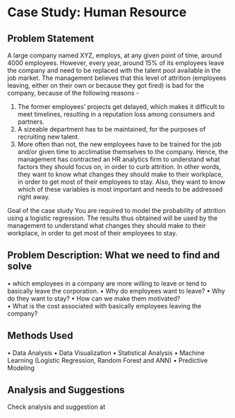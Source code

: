 # Case Study: Human Resource

## Problem Statement
A large company named XYZ, employs, at any given point of time, around 4000 employees. However, every year, around 15% of its employees leave the company and need to be replaced with the talent pool available in the job market. The management believes that this level of attrition (employees leaving, either on their own or because they got fired) is bad for the company, because of the following reasons -
1. The former employees’ projects get delayed, which makes it difficult to meet timelines, resulting in a reputation loss among consumers and partners.
2. A sizeable department has to be maintained, for the purposes of recruiting new talent.
3. More often than not, the new employees have to be trained for the job and/or given time to acclimatise themselves to the company.
Hence, the management has contracted an HR analytics firm to understand what factors they should focus on, in order to curb attrition. In other words, they want to know what changes they should make to their workplace, in order to get most of their employees to stay. Also, they want to know which of these variables is most important and needs to be addressed right away.


Goal of the case study You are required to model the probability of attrition using a logistic regression. The results thus obtained will be used by the management to understand what changes they should make to their workplace, in order to get most of their employees to stay.

## Problem Description: What we need to find and solve
•	which employees in a company are more willing to leave or tend to basically leave the corporation.
•	Why do employees want to leave? 
•	Why do they want to stay? 
•	How can we make them motivated?  
•	What is the cost associated with basically employees leaving the company?

## Methods Used
•	Data Analysis 
•	Data Visualization
•	Statistical Analysis
•	Machine Learning (Logistic Regression, Random Forest and ANN)
•	Predictive Modeling

## Analysis and Suggestions
Check analysis and suggestion at 
